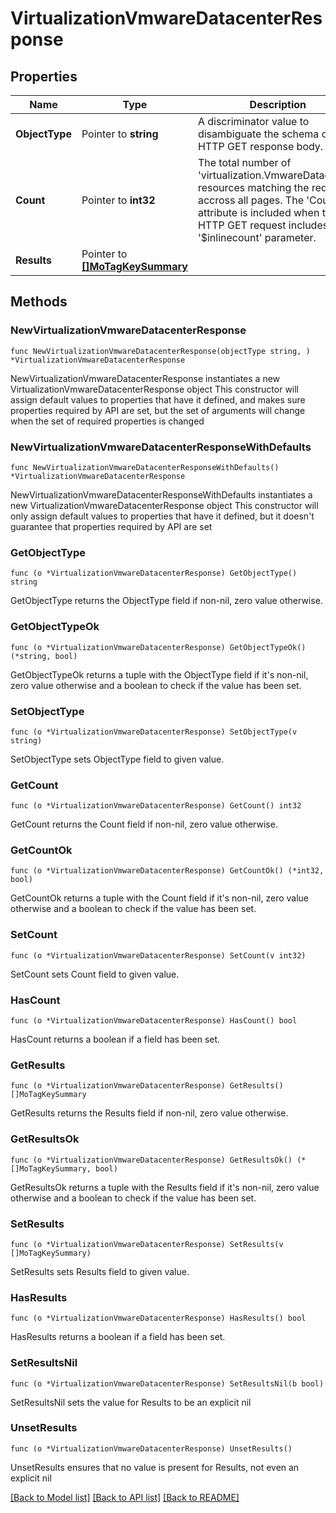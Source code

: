 # VirtualizationVmwareDatacenterResponse

## Properties

Name | Type | Description | Notes
------------ | ------------- | ------------- | -------------
**ObjectType** | Pointer to **string** | A discriminator value to disambiguate the schema of a HTTP GET response body. | 
**Count** | Pointer to **int32** | The total number of &#39;virtualization.VmwareDatacenter&#39; resources matching the request, accross all pages. The &#39;Count&#39; attribute is included when the HTTP GET request includes the &#39;$inlinecount&#39; parameter. | [optional] 
**Results** | Pointer to [**[]MoTagKeySummary**](MoTagKeySummary.md) |  | [optional] 

## Methods

### NewVirtualizationVmwareDatacenterResponse

`func NewVirtualizationVmwareDatacenterResponse(objectType string, ) *VirtualizationVmwareDatacenterResponse`

NewVirtualizationVmwareDatacenterResponse instantiates a new VirtualizationVmwareDatacenterResponse object
This constructor will assign default values to properties that have it defined,
and makes sure properties required by API are set, but the set of arguments
will change when the set of required properties is changed

### NewVirtualizationVmwareDatacenterResponseWithDefaults

`func NewVirtualizationVmwareDatacenterResponseWithDefaults() *VirtualizationVmwareDatacenterResponse`

NewVirtualizationVmwareDatacenterResponseWithDefaults instantiates a new VirtualizationVmwareDatacenterResponse object
This constructor will only assign default values to properties that have it defined,
but it doesn't guarantee that properties required by API are set

### GetObjectType

`func (o *VirtualizationVmwareDatacenterResponse) GetObjectType() string`

GetObjectType returns the ObjectType field if non-nil, zero value otherwise.

### GetObjectTypeOk

`func (o *VirtualizationVmwareDatacenterResponse) GetObjectTypeOk() (*string, bool)`

GetObjectTypeOk returns a tuple with the ObjectType field if it's non-nil, zero value otherwise
and a boolean to check if the value has been set.

### SetObjectType

`func (o *VirtualizationVmwareDatacenterResponse) SetObjectType(v string)`

SetObjectType sets ObjectType field to given value.


### GetCount

`func (o *VirtualizationVmwareDatacenterResponse) GetCount() int32`

GetCount returns the Count field if non-nil, zero value otherwise.

### GetCountOk

`func (o *VirtualizationVmwareDatacenterResponse) GetCountOk() (*int32, bool)`

GetCountOk returns a tuple with the Count field if it's non-nil, zero value otherwise
and a boolean to check if the value has been set.

### SetCount

`func (o *VirtualizationVmwareDatacenterResponse) SetCount(v int32)`

SetCount sets Count field to given value.

### HasCount

`func (o *VirtualizationVmwareDatacenterResponse) HasCount() bool`

HasCount returns a boolean if a field has been set.

### GetResults

`func (o *VirtualizationVmwareDatacenterResponse) GetResults() []MoTagKeySummary`

GetResults returns the Results field if non-nil, zero value otherwise.

### GetResultsOk

`func (o *VirtualizationVmwareDatacenterResponse) GetResultsOk() (*[]MoTagKeySummary, bool)`

GetResultsOk returns a tuple with the Results field if it's non-nil, zero value otherwise
and a boolean to check if the value has been set.

### SetResults

`func (o *VirtualizationVmwareDatacenterResponse) SetResults(v []MoTagKeySummary)`

SetResults sets Results field to given value.

### HasResults

`func (o *VirtualizationVmwareDatacenterResponse) HasResults() bool`

HasResults returns a boolean if a field has been set.

### SetResultsNil

`func (o *VirtualizationVmwareDatacenterResponse) SetResultsNil(b bool)`

 SetResultsNil sets the value for Results to be an explicit nil

### UnsetResults
`func (o *VirtualizationVmwareDatacenterResponse) UnsetResults()`

UnsetResults ensures that no value is present for Results, not even an explicit nil

[[Back to Model list]](../README.md#documentation-for-models) [[Back to API list]](../README.md#documentation-for-api-endpoints) [[Back to README]](../README.md)


